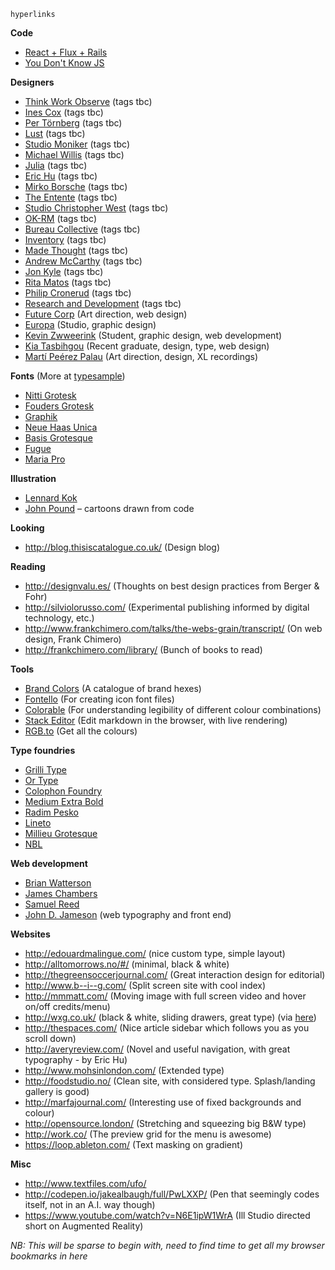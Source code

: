```
hyperlinks
```

__Code__
- [React + Flux + Rails](https://fancypixel.github.io/blog/2015/01/28/react-plus-flux-backed-by-rails-api/)
- [You Don't Know JS](https://github.com/getify/You-Dont-Know-JS)

__Designers__
- [Think Work Observe](http://t-wo.it/category/dashboard/) (tags tbc)
- [Ines Cox](http://inescox.com/) (tags tbc)
- [Per Törnberg](http://pertornberg.com/) (tags tbc)
- [Lust](http://lust.nl/) (tags tbc)
- [Studio Moniker](http://studiomoniker.com/) (tags tbc)
- [Michael Willis](http://mwillis.eu/) (tags tbc)
- [Julia](http://www.julia.uk.com/) (tags tbc)
- [Eric Hu](http://erichu.info/) (tags tbc)
- [Mirko Borsche](http://mirkoborsche.com/) (tags tbc)
- [The Entente](http://www.the-entente.org/) (tags tbc)
- [Studio Christopher West](http://www.christopherwest.se/) (tags tbc)
- [OK-RM](http://www.ok-rm.co.uk/) (tags tbc)
- [Bureau Collective](http://www.bureaucollective.ch/) (tags tbc)
- [Inventory](http://inventorystudio.co.uk/) (tags tbc)
- [Made Thought](http://www.madethought.com/) (tags tbc)
- [Andrew McCarthy](http://andrevv.com/) (tags tbc)
- [Jon Kyle](http://jon-kyle.com/) (tags tbc)
- [Rita Matos](http://cargocollective.com/aritamatos) (tags tbc)
- [Philip Cronerud](http://philipcronerud.com/) (tags tbc)
- [Research and Development](http://www.researchanddevelopment.se/) (tags tbc)
- [Future Corp](http://marckremers.com/) (Art direction, web design)
- [Europa](http://europaeuropa.co.uk/) (Studio, graphic design)
- [Kevin Zwweerink](http://kevinzweerink.com/) (Student, graphic design, web development)
- [Kia Tasbihgou](http://www.kiatas.me/) (Recent graduate, design, type, web design)
- [Martí Peérez Palau](http://martiperezpalau.com/) (Art direction, design, XL recordings)

__Fonts__ (More at [typesample](http://www.typesample.com/moreguppy))
- [Nitti Grotesk](http://www.webtype.com/font/nitti-grotesk-family/)
- [Fouders Grotesk](https://klim.co.nz/retail-fonts/founders-grotesk/)
- [Graphik](https://commercialtype.com/typefaces/graphik/graphik/regular)
- [Neue Haas Unica](http://www.monotype.com/libraries/neue-haas-unica/)
- [Basis Grotesque](http://www.colophon-foundry.org/fonts/basis-grotesque/bold)
- [Fugue](http://www.radimpesko.com/fonts/fugue)
- [Maria Pro](http://www.philbaber.com/philbaber/maria/)

__Illustration__
- [Lennard Kok](http://www.lennardkok.com/)
- [John Pound](http://www.poundart.com/) – cartoons drawn from code

__Looking__
- http://blog.thisiscatalogue.co.uk/ (Design blog)

__Reading__
- http://designvalu.es/ (Thoughts on best design practices from Berger & Fohr)
- http://silviolorusso.com/ (Experimental publishing informed by digital technology, etc.)
- http://www.frankchimero.com/talks/the-webs-grain/transcript/ (On web design, Frank Chimero)
- http://frankchimero.com/library/ (Bunch of books to read)

__Tools__
- [Brand Colors](http://brandcolors.net/) (A catalogue of brand hexes)
- [Fontello](http://fontello.com/) (For creating icon font files)
- [Colorable](http://jxnblk.com/colorable/) (For understanding legibility of different colour combinations)
- [Stack Editor](https://stackedit.io/) (Edit markdown in the browser, with live rendering)
- [RGB.to](http://rgb.to/) (Get all the colours)

__Type foundries__
- [Grilli Type](http://grillitype.com/)
- [Or Type](http://www.ortype.is/)
- [Colophon Foundry](http://www.colophon-foundry.org/)
- [Medium Extra Bold](http://mediumextrabold.com/)
- [Radim Pesko](http://www.radimpesko.com/)
- [Lineto](http://lineto.com/)
- [Millieu Grotesque](http://www.milieugrotesque.com/)
- [NBL](http://neubauladen.com/)

__Web development__
- [Brian Watterson](http://brianwatterson.com/)
- [James Chambers](http://jameschambers.co)
- [Samuel Reed](http://strml.net/)
- [John D. Jameson](http://johndjameson.com/) (web typography and front end)

__Websites__
- http://edouardmalingue.com/ (nice custom type, simple layout)
- http://alltomorrows.no/#/ (minimal, black & white)
- http://thegreensoccerjournal.com/ (Great interaction design for editorial)
- http://www.b--i--g.com/ (Split screen site with cool index)
- http://mmmatt.com/ (Moving image with full screen video and hover on/off credits/menu)
- http://wxg.co.uk/ (black & white, sliding drawers, great type) (via [here](http://hoverstat.es/posts/wxg-2015))
- http://thespaces.com/ (Nice article sidebar which follows you as you scroll down)
- http://averyreview.com/ (Novel and useful navigation, with great typography - by Eric Hu)
- http://www.mohsinlondon.com/ (Extended type)
- http://foodstudio.no/ (Clean site, with considered type. Splash/landing gallery is good)
- http://marfajournal.com/ (Interesting use of fixed backgrounds and colour)
- http://opensource.london/ (Stretching and squeezing big B&W type)
- http://work.co/ (The preview grid for the menu is awesome)
- https://loop.ableton.com/ (Text masking on gradient)

__Misc__
- http://www.textfiles.com/ufo/
- http://codepen.io/jakealbaugh/full/PwLXXP/ (Pen that seemingly codes itself, not in an A.I. way though)
- https://www.youtube.com/watch?v=N6E1ipW1WrA (Ill Studio directed short on Augmented Reality)

_NB: This will be sparse to begin with, need to find time to get all my browser bookmarks in here_
